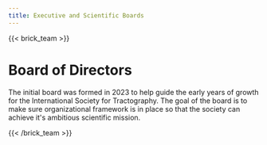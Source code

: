 ```yaml
---
title: Executive and Scientific Boards
---
```

{{< brick_team >}}

# Board of Directors

The initial board was formed in 2023 to help guide the early years of growth for the International Society for Tractography. The goal of the board is to make sure organizational framework is in place so that the society can achieve it's ambitious scientific mission.

{{< /brick_team >}}
